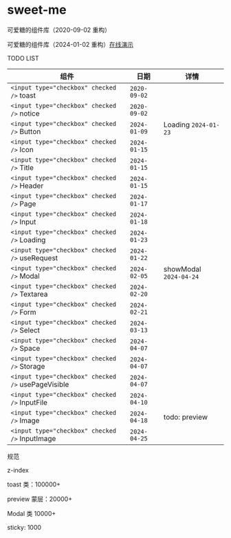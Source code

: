 # sweet-me

可爱糖的组件库（2020-09-02 重构）

可爱糖的组件库（2024-01-02 重构）[在线演示](https://dododawn.com/sweet-me/)

TODO LIST

<div class="table-wrapper" markdown="block">
<div class="table-inner" markdown="block">

| 组件                                                 | 日期           | 详情                     |
| ---------------------------------------------------- | -------------- | ------------------------ |
| `<input type="checkbox" checked />` toast          | `2020-09-02` |                          |
| `<input type="checkbox" checked />` notice         | `2020-09-02` |                          |
| `<input type="checkbox" checked />` Button         | `2024-01-09` | Loading `2024-01-23`   |
| `<input type="checkbox" checked />` Icon           | `2024-01-15` |                          |
| `<input type="checkbox" checked />` Title          | `2024-01-15` |                          |
| `<input type="checkbox" checked />` Header         | `2024-01-15` |                          |
| `<input type="checkbox" checked />` Page           | `2024-01-17` |                          |
| `<input type="checkbox" checked />` Input          | `2024-01-18` |                          |
| `<input type="checkbox" checked />` Loading        | `2024-01-23` |                          |
| `<input type="checkbox" checked />` useRequest     | `2024-01-22` |                          |
| `<input type="checkbox" checked />` Modal          | `2024-02-05` | showModal `2024-04-24` |
| `<input type="checkbox" checked />` Textarea       | `2024-02-20` |                          |
| `<input type="checkbox" checked />` Form           | `2024-02-21` |                          |
| `<input type="checkbox" checked />` Select         | `2024-03-13` |                          |
| `<input type="checkbox" checked />` Space          | `2024-04-07` |                          |
| `<input type="checkbox" checked />` Storage        | `2024-04-07` |                          |
| `<input type="checkbox" checked />` usePageVisible | `2024-04-07` |                          |
| `<input type="checkbox" checked />` InputFile      | `2024-04-10` |                          |
| `<input type="checkbox" checked />` Image          | `2024-04-18` | todo: preview            |
| `<input type="checkbox" checked />` InputImage     | `2024-04-25` |                          |

</div>
</div>



规范

z-index

toast 类：100000+

preview 蒙层：20000+

Modal 类 10000+

sticky: 1000
